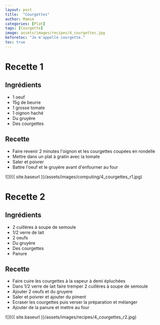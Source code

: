 ```yaml
---
layout: post
title:  "Courgettes"
author: Mamie
categories: [Plat]
tags: [Courgette]
image: assets/images/recipes/4_courgettes.jpg
beforetoc: "Je m'appelle courgette."
toc: true
---
```


# Recette 1
## Ingrédients

* 1 oeuf
* 15g de beurre
* 1 grosse tomate
* 1 oignon haché
* Du gruyère
* Des courgettes


## Recette

* Faire revenir 2 minutes l'oignon et les courgettes coupées en rondelle
* Mettre dans un plat à gratin avec la tomate
* Saler et poivrer
* Battre l'oeuf et le gruyère avant d'enfourner au four

![]({{ site.baseurl }}/assets/images/computing/4_courgettes_r1.jpg)

# Recette 2
## Ingrédients
* 2 cuillères à soupe de semoule
* 1/2 verre de lait
* 2 oeufs
* Du gruyère
* Des courgettes
* Panure


## Recette
* Faire cuire les courgettes à la vapeur à demi épluchées
* Dans 1/2 verre de lait faire tremper 2 cuillères à soupe de semoule
* Ajouter 2 oeufs et du gruyere
* Saler et poivrer et ajouter du piment
* Ecraser les courgettes puis verser la préparation et mélanger
* Ajouter de la panure et mettre au four

![]({{ site.baseurl }}/assets/images/recipes/4_courgettes_r2.jpg)